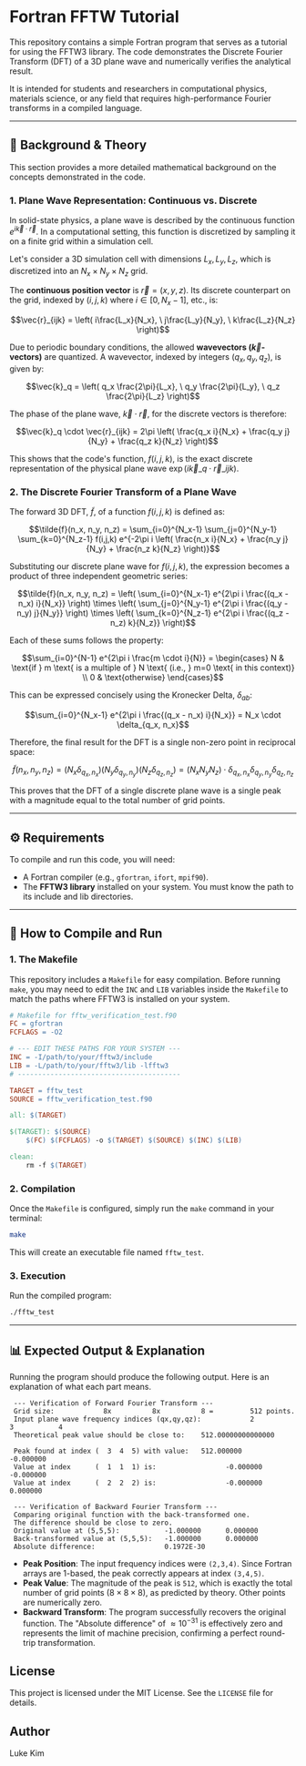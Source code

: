 # Fortran FFTW Tutorial

This repository contains a simple Fortran program that serves as a tutorial for using the FFTW3 library. The code demonstrates the Discrete Fourier Transform (DFT) of a 3D plane wave and numerically verifies the analytical result.

It is intended for students and researchers in computational physics, materials science, or any field that requires high-performance Fourier transforms in a compiled language.

---
## 📖 Background & Theory

This section provides a more detailed mathematical background on the concepts demonstrated in the code.

### 1. Plane Wave Representation: Continuous vs. Discrete

In solid-state physics, a plane wave is described by the continuous function $e^{i\vec{k} \cdot \vec{r}}$. In a computational setting, this function is discretized by sampling it on a finite grid within a simulation cell.

Let's consider a 3D simulation cell with dimensions $L_x, L_y, L_z$, which is discretized into an $N_x \times N_y \times N_z$ grid.

The **continuous position vector** is $\vec{r} = (x, y, z)$. Its discrete counterpart on the grid, indexed by $(i,j,k)$ where $i \in [0, N_x-1]$, etc., is:
```math
\vec{r}_{ijk} = \left( i\frac{L_x}{N_x}, \ j\frac{L_y}{N_y}, \ k\frac{L_z}{N_z} \right)
```

Due to periodic boundary conditions, the allowed **wavevectors ($\vec{k}$-vectors)** are quantized. A wavevector, indexed by integers $(q_x, q_y, q_z)$, is given by:
```math
\vec{k}_q = \left( q_x \frac{2\pi}{L_x}, \ q_y \frac{2\pi}{L_y}, \ q_z \frac{2\pi}{L_z} \right)
```
The phase of the plane wave, $\vec{k} \cdot \vec{r}$, for the discrete vectors is therefore:
```math
\vec{k}_q \cdot \vec{r}_{ijk} = 2\pi \left( \frac{q_x i}{N_x} + \frac{q_y j}{N_y} + \frac{q_z k}{N_z} \right)
```
This shows that the code's function, $f(i,j,k)$, is the exact discrete representation of the physical plane wave $\exp(i\vec{k}\_q \cdot \vec{r}\_{ijk})$.

### 2. The Discrete Fourier Transform of a Plane Wave

The forward 3D DFT, $\tilde{f}$, of a function $f(i,j,k)$ is defined as:
```math
\tilde{f}(n_x, n_y, n_z) = \sum_{i=0}^{N_x-1} \sum_{j=0}^{N_y-1} \sum_{k=0}^{N_z-1} f(i,j,k) e^{-2\pi i \left( \frac{n_x i}{N_x} + \frac{n_y j}{N_y} + \frac{n_z k}{N_z} \right)}
```
Substituting our discrete plane wave for $f(i,j,k)$, the expression becomes a product of three independent geometric series:
```math
\tilde{f}(n_x, n_y, n_z) = \left( \sum_{i=0}^{N_x-1} e^{2\pi i \frac{(q_x - n_x) i}{N_x}} \right) \times \left( \sum_{j=0}^{N_y-1} e^{2\pi i \frac{(q_y - n_y) j}{N_y}} \right) \times \left( \sum_{k=0}^{N_z-1} e^{2\pi i \frac{(q_z - n_z) k}{N_z}} \right)
```
Each of these sums follows the property:
```math
\sum_{i=0}^{N-1} e^{2\pi i \frac{m \cdot i}{N}} = 
\begin{cases} 
N & \text{if } m \text{ is a multiple of } N \text{ (i.e., } m=0 \text{ in this context)} \\
0 & \text{otherwise} 
\end{cases}
```
This can be expressed concisely using the Kronecker Delta, $\delta_{ab}$:
```math
\sum_{i=0}^{N_x-1} e^{2\pi i \frac{(q_x - n_x) i}{N_x}} = N_x \cdot \delta_{q_x, n_x}
```
Therefore, the final result for the DFT is a single non-zero point in reciprocal space:
```math
\tilde{f}(n_x, n_y, n_z) = (N_x \delta_{q_x, n_x}) (N_y \delta_{q_y, n_y}) (N_z \delta_{q_z, n_z}) = (N_x N_y N_z) \cdot \delta_{q_x, n_x} \delta_{q_y, n_y} \delta_{q_z, n_z}
```
This proves that the DFT of a single discrete plane wave is a single peak with a magnitude equal to the total number of grid points.

---

## ⚙️ Requirements

To compile and run this code, you will need:
* A Fortran compiler (e.g., `gfortran`, `ifort`, `mpif90`).
* The **FFTW3 library** installed on your system. You must know the path to its include and lib directories.

---

## 🚀 How to Compile and Run

### 1. The Makefile
This repository includes a `Makefile` for easy compilation. Before running `make`, you may need to edit the `INC` and `LIB` variables inside the `Makefile` to match the paths where FFTW3 is installed on your system.

```makefile
# Makefile for fftw_verification_test.f90
FC = gfortran
FCFLAGS = -O2

# --- EDIT THESE PATHS FOR YOUR SYSTEM ---
INC = -I/path/to/your/fftw3/include
LIB = -L/path/to/your/fftw3/lib -lfftw3
# ----------------------------------------

TARGET = fftw_test
SOURCE = fftw_verification_test.f90

all: $(TARGET)

$(TARGET): $(SOURCE)
	$(FC) $(FCFLAGS) -o $(TARGET) $(SOURCE) $(INC) $(LIB)

clean:
	rm -f $(TARGET)
```

### 2. Compilation
Once the `Makefile` is configured, simply run the `make` command in your terminal:
```bash
make
```
This will create an executable file named `fftw_test`.

### 3. Execution
Run the compiled program:
```bash
./fftw_test
```

---

## 📊 Expected Output & Explanation

Running the program should produce the following output. Here is an explanation of what each part means.

```
 --- Verification of Forward Fourier Transform ---
 Grid size:            8x          8x          8 =         512 points.
 Input plane wave frequency indices (qx,qy,qz):            2           3           4
 Theoretical peak value should be close to:    512.00000000000000

 Peak found at index (  3  4  5) with value:   512.000000     -0.000000
 Value at index      (  1  1  1) is:                 -0.000000     -0.000000
 Value at index      (  2  2  2) is:                 -0.000000      0.000000

 --- Verification of Backward Fourier Transform ---
 Comparing original function with the back-transformed one.
 The difference should be close to zero.
 Original value at (5,5,5):           -1.000000      0.000000
 Back-transformed value at (5,5,5):   -1.000000      0.000000
 Absolute difference:                 0.1972E-30
```

* **Peak Position**: The input frequency indices were `(2,3,4)`. Since Fortran arrays are 1-based, the peak correctly appears at index `(3,4,5)`.
* **Peak Value**: The magnitude of the peak is `512`, which is exactly the total number of grid points ($8 \times 8 \times 8$), as predicted by theory. Other points are numerically zero.
* **Backward Transform**: The program successfully recovers the original function. The "Absolute difference" of $\approx 10^{-31}$ is effectively zero and represents the limit of machine precision, confirming a perfect round-trip transformation.

## License
This project is licensed under the MIT License. See the `LICENSE` file for details.
## Author
Luke Kim
